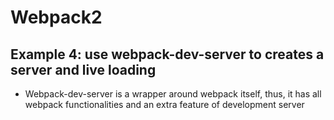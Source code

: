 # Webpack2

## Example 4: use webpack-dev-server to creates a server and live loading

* Webpack-dev-server is a wrapper around webpack itself, thus, it has all webpack functionalities and an extra feature of development server

